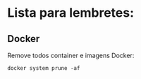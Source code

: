 # Lista para lembretes:

## Docker

Remove todos container e imagens Docker:
```
docker system prune -af
```